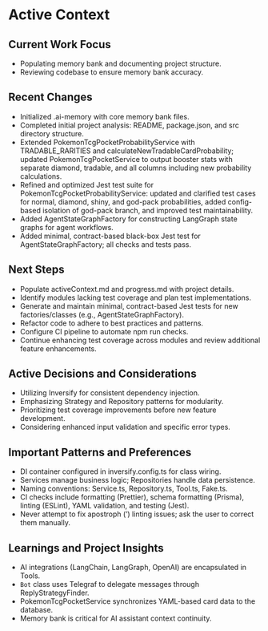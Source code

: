# Active Context

## Current Work Focus
- Populating memory bank and documenting project structure.
- Reviewing codebase to ensure memory bank accuracy.

## Recent Changes
- Initialized .ai-memory with core memory bank files.
- Completed initial project analysis: README, package.json, and src directory structure.
- Extended PokemonTcgPocketProbabilityService with TRADABLE_RARITIES and calculateNewTradableCardProbability; updated PokemonTcgPocketService to output booster stats with separate diamond, tradable, and all columns including new probability calculations.
- Refined and optimized Jest test suite for PokemonTcgPocketProbabilityService: updated and clarified test cases for normal, diamond, shiny, and god-pack probabilities, added config-based isolation of god-pack branch, and improved test maintainability.
- Added AgentStateGraphFactory for constructing LangGraph state graphs for agent workflows.
- Added minimal, contract-based black-box Jest test for AgentStateGraphFactory; all checks and tests pass.

## Next Steps
- Populate activeContext.md and progress.md with project details.
- Identify modules lacking test coverage and plan test implementations.
- Generate and maintain minimal, contract-based Jest tests for new factories/classes (e.g., AgentStateGraphFactory).
- Refactor code to adhere to best practices and patterns.
- Configure CI pipeline to automate npm run checks.
- Continue enhancing test coverage across modules and review additional feature enhancements.

## Active Decisions and Considerations
- Utilizing Inversify for consistent dependency injection.
- Emphasizing Strategy and Repository patterns for modularity.
- Prioritizing test coverage improvements before new feature development.
- Considering enhanced input validation and specific error types.

## Important Patterns and Preferences
- DI container configured in inversify.config.ts for class wiring.
- Services manage business logic; Repositories handle data persistence.
- Naming conventions: Service.ts, Repository.ts, Tool.ts, Fake.ts.
- CI checks include formatting (Prettier), schema formatting (Prisma), linting (ESLint), YAML validation, and testing (Jest).
- Never attempt to fix apostroph (’) linting issues; ask the user to correct them manually.

## Learnings and Project Insights
- AI integrations (LangChain, LangGraph, OpenAI) are encapsulated in Tools.
- `Bot` class uses Telegraf to delegate messages through ReplyStrategyFinder.
- PokemonTcgPocketService synchronizes YAML-based card data to the database.
- Memory bank is critical for AI assistant context continuity. 